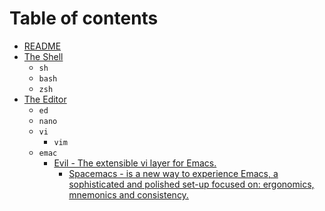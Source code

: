# Table of contents

* [README](README.md)
* [The Shell](Shell.md)
  * `sh`
  * `bash`
  * `zsh`
* [The Editor](Editor.md)
  * `ed`
  * `nano`
  * `vi`
    * `vim`
  * `emac`
    * [Evil - The extensible vi layer for Emacs.](https://github.com/emacs-evil/evil)
      * [Spacemacs - is a new way to experience Emacs, a sophisticated and polished set-up focused on: ergonomics, mnemonics and consistency.](http://spacemacs.org/)

